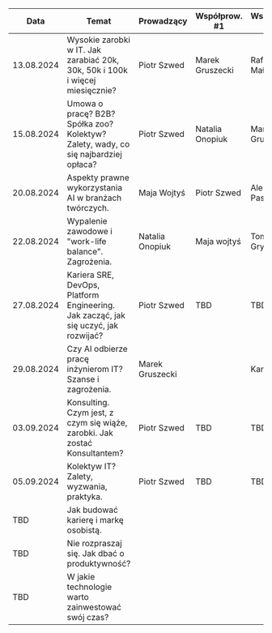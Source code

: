 
| Data       | Temat                                                                               | Prowadzący      | Współprow. #1       | Współprow. #2       |
|------------|-------------------------------------------------------------------------------------|-----------------|---------------------|---------------------|
| 13.08.2024 | Wysokie zarobki w IT. Jak zarabiać 20k, 30k, 50k i 100k i więcej miesięcznie?       | Piotr Szwed     | Marek Gruszecki     | Rafał Małanij       |
| 15.08.2024 | Umowa o pracę? B2B? Spółka zoo? Kolektyw? Zalety, wady, co się najbardziej opłaca?  | Piotr Szwed     | Natalia Onopiuk     | Marek Gruszecki     |
| 20.08.2024 | Aspekty prawne wykorzystania AI w branżach twórczych.                               | Maja Wojtyś     | Piotr Szwed         | Aleksandra Pasińska |
| 22.08.2024 | Wypalenie zawodowe i "work-life balance". Zagrożenia.                               | Natalia Onopiuk | Maja wojtyś         | Tomasz Grycuk   |
| 27.08.2024 | Kariera SRE, DevOps, Platform Engineering. Jak zacząć, jak się uczyć, jak rozwijać? | Piotr Szwed     | TBD                 | TBD                 |
| 29.08.2024 | Czy AI odbierze pracę inżynierom IT? Szanse i zagrożenia.                           | Marek Gruszecki |                     | Kamil Sijko         |
| 03.09.2024 | Konsulting. Czym jest, z czym się wiąże, zarobki. Jak zostać Konsultantem?          | Piotr Szwed     | TBD                 | TBD                 |
| 05.09.2024 | Kolektyw IT? Zalety, wyzwania, praktyka.                                            | Piotr Szwed     | TBD                 | TBD                 |
| TBD        | Jak budować karierę i markę osobistą.                                               |                 |                     |                     |
| TBD        | Nie rozpraszaj się. Jak dbać o produktywność?                                       |                 |                     |                     |
| TBD        | W jakie technologie warto zainwestować swój czas?                                   |                 |                     |                     |

